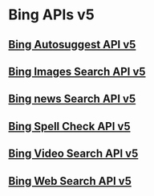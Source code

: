 # Bing APIs v5
## [Bing Autosuggest API v5](bing-apis-v5/bing-autosuggest-api-v5-reference.md)
## [Bing Images Search API v5](bing-apis-v5/bing-images-api-v5-reference.md)
## [Bing news Search API v5](bing-apis-v5/bing-news-api-v5-reference.md)
## [Bing Spell Check API v5](bing-apis-v5/bing-spell-check-api-v5-reference.md)
## [Bing Video Search API v5](bing-apis-v5/bing-video-api-v5-reference.md)
## [Bing Web Search API v5](bing-apis-v5/bing-web-api-v5-reference.md)
